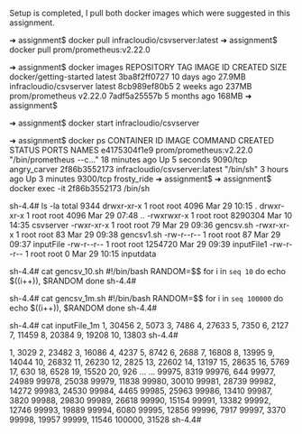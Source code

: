 Setup is completed, I pull both docker images which were suggested in this assignment.

➜  assignment$ docker pull infracloudio/csvserver:latest
➜  assignment$ docker pull prom/prometheus:v2.22.0

➜  assignment$ docker images
REPOSITORY               TAG       IMAGE ID       CREATED        SIZE
docker/getting-started   latest    3ba8f2ff0727   10 days ago    27.9MB
infracloudio/csvserver   latest    8cb989ef80b5   2 weeks ago    237MB
prom/prometheus          v2.22.0   7adf5a25557b   5 months ago   168MB
➜  assignment$  

➜  assignment$ docker start infracloudio/csvserver

➜  assignment$ docker ps
CONTAINER ID   IMAGE                           COMMAND                  CREATED          STATUS         PORTS      NAMES
e4175304f1e9   prom/prometheus:v2.22.0         "/bin/prometheus --c…"   18 minutes ago   Up 5 seconds   9090/tcp   angry_carver
2f86b3552173   infracloudio/csvserver:latest   "/bin/sh"                3 hours ago      Up 3 minutes   9300/tcp   frosty_ride
➜  assignment$
➜  assignment$ docker exec -it 2f86b3552173 /bin/sh

sh-4.4# ls -la
total 9344
drwxr-xr-x 1 root root    4096 Mar 29 10:15 .
drwxr-xr-x 1 root root    4096 Mar 29 07:48 ..
-rwxrwxr-x 1 root root 8290304 Mar 10 14:35 csvserver
-rwxr-xr-x 1 root root      79 Mar 29 09:36 gencsv.sh
-rwxr-xr-x 1 root root      83 Mar 29 09:38 gencsv1.sh
-rw-r--r-- 1 root root      87 Mar 29 09:37 inputFile
-rw-r--r-- 1 root root 1254720 Mar 29 09:39 inputFile1
-rw-r--r-- 1 root root       0 Mar 29 10:15 inputdata

sh-4.4# cat gencsv_10.sh
#!/bin/bash
RANDOM=$$
for i in `seq 10`
do
        echo $((i++)), $RANDOM
done
sh-4.4# 

sh-4.4# cat gencsv_1m.sh
#!/bin/bash
RANDOM=$$
for i in `seq 100000`
do
        echo $((i++)), $RANDOM
done
sh-4.4# 

sh-4.4# cat inputFile_1m
1, 30456
2, 5073
3, 7486
4, 27633
5, 7350
6, 2127
7, 11459
8, 20384
9, 19208
10, 13803
sh-4.4#  

1, 3029
2, 23482
3, 16086
4, 4237
5, 8742
6, 2688
7, 16808
8, 13995
9, 14044
10, 26832
11, 26230
12, 2825
13, 22602
14, 13197
15, 28635
16, 5769
17, 630
18, 6528
19, 15520
20, 926
...
...
99975, 8319
99976, 644
99977, 24989
99978, 25038
99979, 11838
99980, 30010
99981, 28739
99982, 14272
99983, 24530
99984, 4465
99985, 25963
99986, 13410
99987, 3820
99988, 29830
99989, 26618
99990, 15154
99991, 13382
99992, 12746
99993, 19889
99994, 6080
99995, 12856
99996, 7917
99997, 3370
99998, 19957
99999, 11546
100000, 31528
sh-4.4# 


